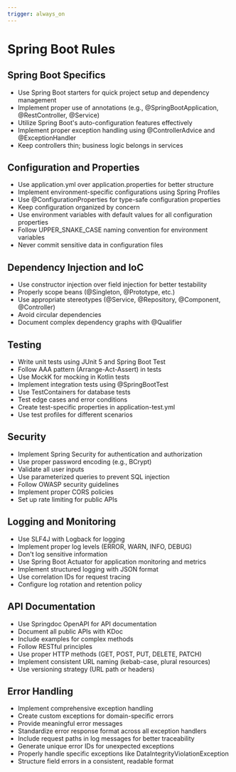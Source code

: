```yaml
---
trigger: always_on
---
```


# Spring Boot Rules

## Spring Boot Specifics
- Use Spring Boot starters for quick project setup and dependency management
- Implement proper use of annotations (e.g., @SpringBootApplication, @RestController, @Service)
- Utilize Spring Boot's auto-configuration features effectively
- Implement proper exception handling using @ControllerAdvice and @ExceptionHandler
- Keep controllers thin; business logic belongs in services

## Configuration and Properties
- Use application.yml over application.properties for better structure
- Implement environment-specific configurations using Spring Profiles
- Use @ConfigurationProperties for type-safe configuration properties
- Keep configuration organized by concern
- Use environment variables with default values for all configuration properties
- Follow UPPER_SNAKE_CASE naming convention for environment variables
- Never commit sensitive data in configuration files

## Dependency Injection and IoC
- Use constructor injection over field injection for better testability
- Properly scope beans (@Singleton, @Prototype, etc.)
- Use appropriate stereotypes (@Service, @Repository, @Component, @Controller)
- Avoid circular dependencies
- Document complex dependency graphs with @Qualifier

## Testing
- Write unit tests using JUnit 5 and Spring Boot Test
- Follow AAA pattern (Arrange-Act-Assert) in tests
- Use MockK for mocking in Kotlin tests
- Implement integration tests using @SpringBootTest
- Use TestContainers for database tests
- Test edge cases and error conditions
- Create test-specific properties in application-test.yml
- Use test profiles for different scenarios

## Security
- Implement Spring Security for authentication and authorization
- Use proper password encoding (e.g., BCrypt)
- Validate all user inputs
- Use parameterized queries to prevent SQL injection
- Follow OWASP security guidelines
- Implement proper CORS policies
- Set up rate limiting for public APIs

## Logging and Monitoring
- Use SLF4J with Logback for logging
- Implement proper log levels (ERROR, WARN, INFO, DEBUG)
- Don't log sensitive information
- Use Spring Boot Actuator for application monitoring and metrics
- Implement structured logging with JSON format
- Use correlation IDs for request tracing
- Configure log rotation and retention policy

## API Documentation
- Use Springdoc OpenAPI for API documentation
- Document all public APIs with KDoc
- Include examples for complex methods
- Follow RESTful principles
- Use proper HTTP methods (GET, POST, PUT, DELETE, PATCH)
- Implement consistent URL naming (kebab-case, plural resources)
- Use versioning strategy (URL path or headers)

## Error Handling
- Implement comprehensive exception handling
- Create custom exceptions for domain-specific errors
- Provide meaningful error messages
- Standardize error response format across all exception handlers
- Include request paths in log messages for better traceability
- Generate unique error IDs for unexpected exceptions
- Properly handle specific exceptions like DataIntegrityViolationException
- Structure field errors in a consistent, readable format

